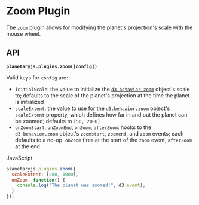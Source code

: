 Zoom Plugin
===========

The `zoom` plugin allows for modifying the planet's projection's scale with the mouse wheel.

API
---

**`planetaryjs.plugins.zoom([config])`**

Valid keys for `config` are:

* `initialScale`: the value to initialize the [`d3.behavior.zoom`](https://github.com/mbostock/d3/wiki/Zoom-Behavior) object's scale to; defaults to the scale of the planet's projection at the time the planet is initialized
* `scaleExtent`: the value to use for the `d3.behavior.zoom` object's `scaleExtent` property, which defines how far in and out the planet can be zoomed; defaults to `[50, 2000]`
* `onZoomStart`, `onZoomEnd`, `onZoom`, `afterZoom`: hooks to the `d3.behavior.zoom` object's `zoomstart`, `zoomend`, and `zoom` events; each defaults to a no-op. `onZoom` fires at the start of the `zoom` event, `afterZoom` at the end.

<div class='ui raise segment'>
<div class='ui red ribbon label'>JavaScript</div>

```javascript
planetaryjs.plugins.zoom({
  scaleExtent: [200, 1000],
  onZoom: function() {
    console.log("The planet was zoomed!", d3.event);
  }
});
```
</div>
